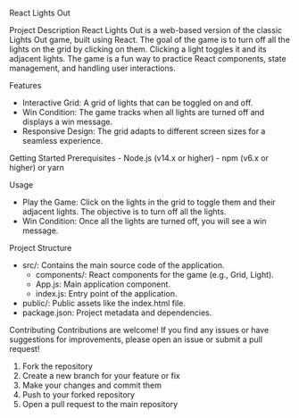 React Lights Out

Project Description
React Lights Out is a web-based version of the classic Lights Out game, built using React. The goal of the game is to turn off all the lights on the grid by clicking on them. Clicking a 
light toggles it and its adjacent lights. The game is a fun way to practice React components, state management, and handling user interactions.

Features
- Interactive Grid: A grid of lights that can be toggled on and off.
- Win Condition: The game tracks when all lights are turned off and displays a win message.
- Responsive Design: The grid adapts to different screen sizes for a seamless experience.

Getting Started
  Prerequisites
    - Node.js (v14.x or higher)
    - npm (v6.x or higher) or yarn

Usage
- Play the Game: Click on the lights in the grid to toggle them and their adjacent lights. The objective is to turn off all the lights.
- Win Condition: Once all the lights are turned off, you will see a win message.

Project Structure
- src/: Contains the main source code of the application.
    - components/: React components for the game (e.g., Grid, Light).
    - App.js: Main application component.
    - index.js: Entry point of the application.
- public/: Public assets like the index.html file.
- package.json: Project metadata and dependencies.

Contributing
Contributions are welcome! If you find any issues or have suggestions for improvements, please open an issue or submit a pull request!
  1. Fork the repository
  2. Create a new branch for your feature or fix
  3. Make your changes and commit them
  4. Push to your forked repository
  5. Open a pull request to the main repository 
